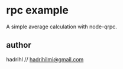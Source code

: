 rpc example
===========

A simple average calculation with node-qrpc. 

author
------

hadrihl // hadrihilmi@gmail.com

